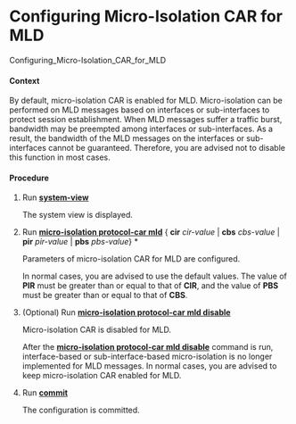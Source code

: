 Configuring Micro-Isolation CAR for MLD
=======================================

Configuring_Micro-Isolation_CAR_for_MLD

#### Context

By default, micro-isolation CAR is enabled for MLD. Micro-isolation can be performed on MLD messages based on interfaces or sub-interfaces to protect session establishment. When MLD messages suffer a traffic burst, bandwidth may be preempted among interfaces or sub-interfaces. As a result, the bandwidth of the MLD messages on the interfaces or sub-interfaces cannot be guaranteed. Therefore, you are advised not to disable this function in most cases.


#### Procedure

1. Run [**system-view**](cmdqueryname=system-view)
   
   
   
   The system view is displayed.
2. Run **[**micro-isolation protocol-car mld**](cmdqueryname=micro-isolation+protocol-car+mld)** { **cir** *cir-value* | **cbs** *cbs-value* | **pir** *pir-value* | **pbs** *pbs-value*} \*
   
   
   
   Parameters of micro-isolation CAR for MLD are configured.
   
   
   
   In normal cases, you are advised to use the default values. The value of **PIR** must be greater than or equal to that of **CIR**, and the value of **PBS** must be greater than or equal to that of **CBS**.
3. (Optional) Run [**micro-isolation protocol-car mld disable**](cmdqueryname=micro-isolation+protocol-car+mld+disable)
   
   
   
   Micro-isolation CAR is disabled for MLD.
   
   
   
   After the [**micro-isolation protocol-car mld disable**](cmdqueryname=micro-isolation+protocol-car+mld+disable) command is run, interface-based or sub-interface-based micro-isolation is no longer implemented for MLD messages. In normal cases, you are advised to keep micro-isolation CAR enabled for MLD.
4. Run [**commit**](cmdqueryname=commit)
   
   
   
   The configuration is committed.